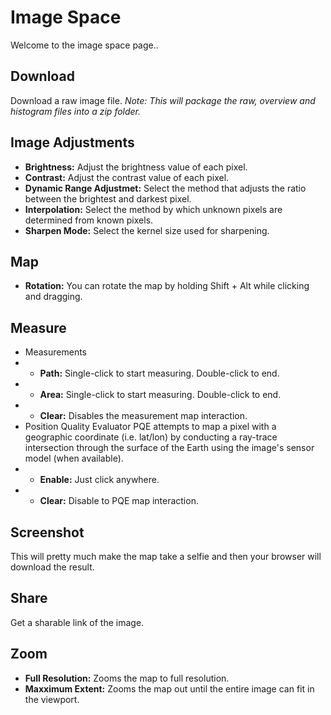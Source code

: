# Image Space

Welcome to the image space page..

## Download
Download a raw image file. _Note: This will package the raw, overview and histogram files into a zip folder._

## Image Adjustments
* **Brightness:**
Adjust the brightness value of each pixel.
* **Contrast:**
Adjust the contrast value of each pixel.
* **Dynamic Range Adjustmet:**
Select the method that adjusts the ratio between the brightest and darkest pixel.
* **Interpolation:**
Select the method by which unknown pixels are determined from known pixels.
* **Sharpen Mode:**
Select the kernel size used for sharpening.

## Map
* **Rotation:**
You can rotate the map by holding Shift + Alt while clicking and dragging.

## Measure  
* Measurements
* * **Path:**
Single-click to start measuring. Double-click to end.
* * **Area:**
Single-click to start measuring. Double-click to end.
* * **Clear:**
Disables the measurement map interaction.
* Position Quality Evaluator
PQE attempts to map a pixel with a geographic coordinate (i.e. lat/lon) by conducting a ray-trace intersection through the surface of the Earth using the image's sensor model (when available).
* * **Enable:**
Just click anywhere.
* * **Clear:**
Disable to PQE map interaction.

## Screenshot
This will pretty much make the map take a selfie and then your browser will download the result.

## Share
Get a sharable link of the image.

## Zoom
* **Full Resolution:**
Zooms the map to full resolution.
* **Maxximum Extent:**
Zooms the map out until the entire image can fit in the viewport.
